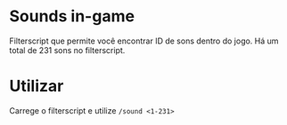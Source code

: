 # Sounds in-game
Filterscript que permite você encontrar ID de sons dentro do jogo. Há um total de 231 sons no filterscript.

# Utilizar
Carrege o filterscript e utilize `/sound <1-231>`
